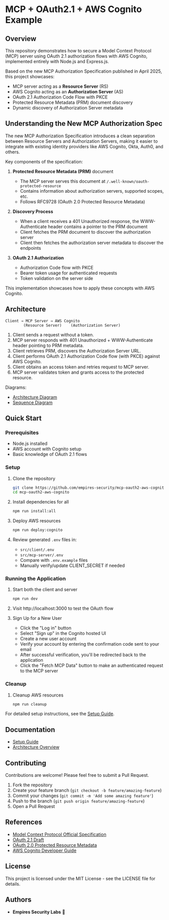 # MCP + OAuth2.1 + AWS Cognito Example

## Overview

This repository demonstrates how to secure a Model Context Protocol (MCP) server using OAuth 2.1 authorization flows with AWS Cognito, implemented entirely with Node.js and Express.js.

Based on the new MCP Authorization Specification published in April 2025, this project showcases:
- MCP server acting as a **Resource Server** (RS)
- AWS Cognito acting as an **Authorization Server** (AS)
- OAuth 2.1 Authorization Code Flow with PKCE
- Protected Resource Metadata (PRM) document discovery
- Dynamic discovery of Authorization Server metadata


## Understanding the New MCP Authorization Spec

The new MCP Authorization Specification introduces a clean separation between Resource Servers and Authorization Servers, making it easier to integrate with existing identity providers like AWS Cognito, Okta, Auth0, and others.

Key components of the specification:

1. **Protected Resource Metadata (PRM)** document
   - The MCP server serves this document at `/.well-known/oauth-protected-resource`
   - Contains information about authorization servers, supported scopes, etc.
   - Follows RFC9728 (OAuth 2.0 Protected Resource Metadata)

2. **Discovery Process**
   - When a client receives a 401 Unauthorized response, the WWW-Authenticate header contains a pointer to the PRM document
   - Client fetches the PRM document to discover the authorization server
   - Client then fetches the authorization server metadata to discover the endpoints

3. **OAuth 2.1 Authorization**
   - Authorization Code flow with PKCE
   - Bearer token usage for authenticated requests
   - Token validation on the server side

This implementation showcases how to apply these concepts with AWS Cognito.

## Architecture
```
Client → MCP Server → AWS Cognito
        (Resource Server)    (Authorization Server)
```
1. Client sends a request without a token.
2. MCP server responds with 401 Unauthorized + WWW-Authenticate header pointing to PRM metadata.
3. Client retrieves PRM, discovers the Authorization Server URL.
4. Client performs OAuth 2.1 Authorization Code flow (with PKCE) against AWS Cognito.
5. Client obtains an access token and retries request to MCP server.
6. MCP server validates token and grants access to the protected resource.

Diagrams:
- [Architecture Diagram](./docs/mcp-oauth-architecture.mermaid)
- [Sequence Diagram](./docs/mcp-oauth-sequence.mermaid)

## Quick Start

### Prerequisites
- Node.js installed
- AWS account with Cognito setup
- Basic knowledge of OAuth 2.1 flows

### Setup
1. Clone the repository
   ```bash
   git clone https://github.com/empires-security/mcp-oauth2-aws-cognito.git
   cd mcp-oauth2-aws-cognito
   ```

2. Install dependencies for all
   ```bash
   npm run install:all
   ```

3. Deploy AWS resources
   ```bash
   npm run deploy:cognito
   ```

4. Review generated `.env` files in:
   - `src/client/.env`
   - `src/mcp-server/.env`
   - Compare with `.env.example` files
   - Manually verify/update CLIENT_SECRET if needed

### Running the Application
1. Start both the client and server
   ```bash
   npm run dev
   ```
2. Visit http://localhost:3000 to test the OAuth flow

3. Sign Up for a New User
   - Click the "Log in" button
   - Select "Sign up" in the Cognito hosted UI
   - Create a new user account
   - Verify your account by entering the confirmation code sent to your email
   - After successful verification, you'll be redirected back to the application
   - Click the "Fetch MCP Data" button to make an authenticated request to the MCP server

### Cleanup
1. Cleanup AWS resources
   ```bash
   npm run cleanup
   ```

For detailed setup instructions, see the [Setup Guide](./docs/setup-guide.md).

## Documentation

- [Setup Guide](./docs/setup-guide.md)
- [Architecture Overview](./docs/architecture-guide.md)

## Contributing

Contributions are welcome! Please feel free to submit a Pull Request.

1. Fork the repository
2. Create your feature branch (`git checkout -b feature/amazing-feature`)
3. Commit your changes (`git commit -m 'Add some amazing feature'`)
4. Push to the branch (`git push origin feature/amazing-feature`)
5. Open a Pull Request

## References

- [Model Context Protocol Official Specification](https://modelcontextprotocol.io/specification/draft/basic/authorization)
- [OAuth 2.1 Draft](https://datatracker.ietf.org/doc/html/draft-ietf-oauth-v2-1-12)
- [OAuth 2.0 Protected Resource Metadata](https://datatracker.ietf.org/doc/rfc9728/)
- [AWS Cognito Developer Guide](https://docs.aws.amazon.com/cognito/latest/developerguide/cognito-user-identity-pools.html)

## License

This project is licensed under the MIT License - see the LICENSE file for details.

## Authors

- **Empires Security Labs** 🚀

